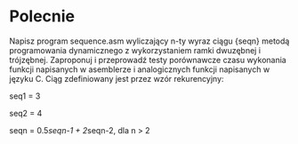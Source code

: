 # Polecnie

Napisz program sequence.asm wyliczający n-ty wyraz ciągu {seqn} metodą programowania dynamicznego z wykorzystaniem ramki dwuzębnej i trójzębnej. Zaproponuj i przeprowadź testy porównawcze czasu wykonania funkcji napisanych w asemblerze i analogicznych funkcji napisanych w języku C. Ciąg zdefiniowany jest przez wzór rekurencyjny:

seq1 = 3

seq2 = 4

seqn = 0.5*seqn-1 + 2*seqn-2, dla n > 2
